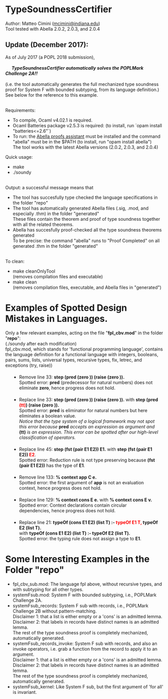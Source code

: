 # TypeSoundnessCertifier

Author: Matteo Cimini (mcimini@indiana.edu)
	<br />
Tool tested with Abella 2.0.2, 2.0.3, and 2.0.4

## Update (December 2017): <br />
As of July 2017 (a POPL 2018 submission), 
<br />
<br /> &nbsp;&nbsp;&nbsp;&nbsp;&nbsp;**_TypeSoundnessCertifier automatically solves the POPLMark Challenge 2A!!_**
<br /><br />(i.e. the tool automatically generates the full mechanized type soundness proof for System F with bounded subtyping, from its language definition.) 
<br />See below for the reference to this example.   
<br />

Requirements: 
<br />
<ul>
<li> To compile, Ocaml v4.02.1 is required.
<li> Ocaml Batteries package v2.5.3 is required: (to install, run `opam install "batteries<=2.6"`)
<li> To run:  the <a href="http://abella-prover.org">Abella proofs assistant</a> must be installed and the command "abella" must be in the $PATH 
	 (to install, run "opam install abella")
	  <br />The tool works with the latest Abella versions (2.0.2, 2.0.3, and 2.0.4)
</ul>

Quick usage: <br />
<ul>
<li> make 
<li> ./soundy 
</ul>
 <br />
Output: a successful message means that <br />
<ul>
<li> The tool has succesfully type checked the language specifications in the folder "repo" 
<li> The tool has automatically generated Abella files (.sig, .mod, and especially .thm) in the folder "generated" <br /> 
     These files contain the theorem and proof of type soundness together with all the related theorems. 
<li> Abella has succesfully proof-checked all the type soundness theorems generated <br /> 
     To be precise: the command "abella" runs to "Proof Completed" on all generated .thm in the folder "generated" <br />
<br />
</ul>

To clean: <br />
<ul>
<li> make cleanOnlyTool 
	<br /> (removes compilation files and executable) 
<li> make clean 
	<br />  (removes compilation files, executable, and Abella files in "generated") 
</ul>


# Examples of Spotted Design Mistakes in Languages.

Only a few relevant examples, acting on the file "<strong>fpl_cbv.mod</strong>" in the folder "<strong>repo</strong>": 
<br />(./soundy after each modification)
<br />fpl_cbv.mod, which stands for 'functional programming language', contains the language definition for a functional language with integers, booleans, pairs, sums, lists, universal types, recursive types, fix, letrec, and exceptions (try, raise))
<ul>
	<li style="margin: 20px;"> Remove line 33: <strong> step (pred (zero )) (raise (zero )).</strong>
	<br /> Spotted error: <strong>pred</strong> (predecessor for natural numbers) does not eliminate <strong>zero</strong>, hence progress does not hold.
	<br />
<li style="margin: 20px;">  Replace line 33: <strong> step (pred (zero )) (raise (zero )).</strong>  with <strong> step (pred <strong style="color:red;">(tt)</strong>) (raise (zero )).</strong>	 
	<br /> Spotted error: <strong>pred</strong> is eliminator for natural numbers but here eliminates a boolean value. 
	<br /> <i>Notice that the type system of a logical framework may not spot this error because </i><strong>pred</strong><i> accepts an expression as argument and </i><strong>(tt)</strong><i> is an expression. This error can be spotted after our high-level classification of operators.</i>
	<br />
<li style="margin: 20px;">  Replace line 45: <strong> step (fst (pair E1 E2)) E1.</strong>  with <strong> step (fst (pair E1 E2)) <strong style="color:red;"> E2</strong></strong>. 
	<br /> Spotted error: Reduction rule is not type preserving because <strong>(fst (pair E1 E2))</strong> has the type of <strong>E1</strong>.
	<br />
<li style="margin: 20px;">  Remove line 133: <strong> % context app C e.</strong>
	<br /> Spotted error: the first argument of <strong>app</strong> is not an evaluation context, hence progress does not hold.
	<br />
<li style="margin: 20px;">  Replace line 129: <strong> % context cons E e.</strong> with <strong> % context cons E v.</strong>
	<br /> Spotted error: Context declarations contain circular dependencies, hence progress does not hold.
	<br />
<li style="margin: 20px;">  Replace line 21: <strong> typeOf (cons E1 E2) (list T) :- <strong style="color:red;">typeOf E1 T,</strong> typeOf E2 (list T).</strong> 
	<br /> with <strong >typeOf (cons E1 E2) (list T) :- typeOf E2 (list T).</strong>
	<br /> Spotted error: the typing rule does not assign a type to <strong>E1</strong>.
</ul>

# Some Interesting Examples  in the Folder "repo"<br />
<ul> 
<li> fpl_cbv_sub.mod: The language fpl above, without recursive types, and with subtyping for all other types. 
<li> systemFsub.mod: System F with bounded subtyping, i.e., POPLMark Challenge 2A. 
<li> systemFsub_records: System F sub with records, i.e., POPLMark Challenge 2B without pattern-matching. 
	  <br />Disclaimer 1: that a list is either empty or a 'cons' is an admitted lemma. 
	  <br />Disclaimer 2: that labels in records have distinct names is an admitted lemma. 
	  <br />The rest of the type soundness proof is completely mechanized, automatically generated. 
<li> systemFsub_records_invoke: System F sub with records, and also an invoke operators, i.e. grab a function from the record to apply it to an argument. 
	  <br />Disclaimer 1: that a list is either empty or a 'cons' is an admitted lemma. 
	  <br />Disclaimer 2: that labels in records have distinct names is an admitted lemma. 
	  <br />The rest of the type soundness proof is completely mechanized, automatically generated. 
<li> systemFsub_kernel: Like System F sub, but the first argument of 'for all' is invariant.
</ul> 
